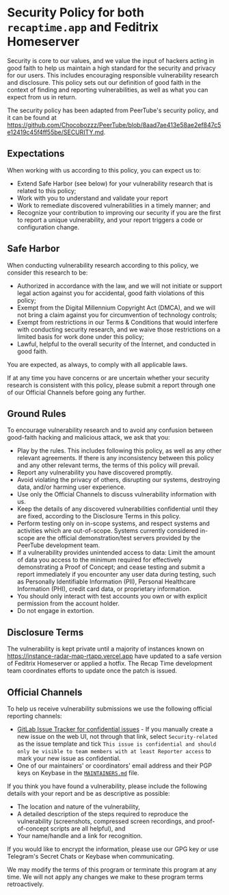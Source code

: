 # Security Policy for both `recaptime.app` and Feditrix Homeserver

Security is core to our values, and we value the input of hackers acting in good faith to help us maintain a high standard for the security and privacy for our users. This includes encouraging responsible vulnerability research and disclosure. This policy sets out our definition of good faith in the context of finding and reporting vulnerabilities, as well as what you can expect from us in return.

The security policy has been adapted from PeerTube's security policy, and it can be found at <https://github.com/Chocobozzz/PeerTube/blob/8aad7ae413e58ae2ef847c5e12419c45f4ff55be/SECURITY.md>.

## Expectations

When working with us according to this policy, you can expect us to:
- Extend Safe Harbor (see below) for your vulnerability research that is related to this policy;
- Work with you to understand and validate your report
- Work to remediate discovered vulnerabilities in a timely manner; and
- Recognize your contribution to improving our security if you are the first to report a unique vulnerability, and your report triggers a code or configuration change.

## Safe Harbor

When conducting vulnerability research according to this policy, we consider this research to be:
- Authorized in accordance with the law, and we will not initiate or support legal action against you for accidental, good faith violations of this policy;
- Exempt from the Digital Millennium Copyright Act (DMCA), and we will not bring a claim against you for circumvention of technology controls;
- Exempt from restrictions in our Terms & Conditions that would interfere with conducting security research, and we waive those restrictions on a limited basis for work done under this policy;
- Lawful, helpful to the overall security of the Internet, and conducted in good faith.

You are expected, as always, to comply with all applicable laws.

If at any time you have concerns or are uncertain whether your security research is consistent with this policy, please submit a report through one of our Official Channels before going any further.

## Ground Rules

To encourage vulnerability research and to avoid any confusion between good-faith hacking and malicious attack, we ask that you:
- Play by the rules. This includes following this policy, as well as any other relevant agreements. If there is any inconsistency between this policy and any other relevant terms, the terms of this policy will prevail.
- Report any vulnerability you have discovered promptly.
- Avoid violating the privacy of others, disrupting our systems, destroying data, and/or harming user experience.
- Use only the Official Channels to discuss vulnerability information with us.
- Keep the details of any discovered vulnerabilities confidential until they are fixed, according to the Disclosure Terms in this policy.
- Perform testing only on in-scope systems, and respect systems and activities which are out-of-scope. Systems currently considered in-scope are the official demonstration/test servers provided by the PeerTube development team.
- If a vulnerability provides unintended access to data: Limit the amount of data you access to the minimum required for effectively demonstrating a Proof of Concept; and cease testing and submit a report immediately if you encounter any user data during testing, such as Personally Identifiable Information (PII), Personal Healthcare Information (PHI), credit card data, or proprietary information.
- You should only interact with test accounts you own or with explicit permission from the account holder.
- Do not engage in extortion.

## Disclosure Terms

The vulnerability is kept private until a majority of instances known on <https://instance-radar-map-rtapp.vercel.app> have updated to a safe version of Feditrix Homeserver or applied a hotfix. The Recap Time development team coordinates efforts to update once the patch is issued.

## Official Channels

To help us receive vulnerability submissions we use the following official reporting channels:

- [GitLab Issue Tracker for confidential issues](https://gitlab.com/RecapTime/app/-/issues/new?issue[confidential]=true) - If you manually create a new issue on the web UI, not through that link, select `Security-related`
as the issue template and tick `This issue is confidential and should only be visible to team members with at least Reporter access`
to mark your new issue as confidential.
- One of our maintainers' or coordinators' email address and their PGP keys on Keybase in the [`MAINTAINERS.md`](./MAINTAINERS.md) file.

If you think you have found a vulnerability, please include the following details with your report and be as descriptive as possible:
- The location and nature of the vulnerability,
- A detailed description of the steps required to reproduce the vulnerability (screenshots, compressed screen recordings, and proof-of-concept scripts are all helpful), and
- Your name/handle and a link for recognition.

If you would like to encrypt the information, please use our GPG key or use Telegram's Secret Chats or Keybase when communicating.

We may modify the terms of this program or terminate this program at any time. We will not apply any changes we make to these program terms retroactively.